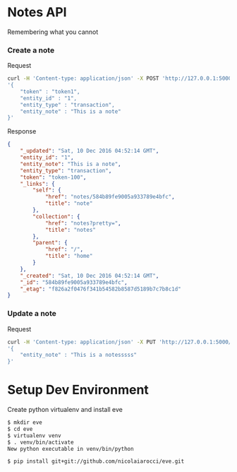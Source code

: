 # Notes API
Remembering what you cannot

### Create a note
Request 
```bash
curl -H 'Content-type: application/json' -X POST 'http://127.0.0.1:5000/notes' -d \
'{
    "token" : "token1",
    "entity_id" : "1",
    "entity_type" : "transaction",
    "entity_note" : "This is a note"
}'
```
Response
```json
{
    "_updated": "Sat, 10 Dec 2016 04:52:14 GMT",
    "entity_id": "1",
    "entity_note": "This is a note",
    "entity_type": "transaction",
    "token": "token-100",
    "_links": {
        "self": {
            "href": "notes/584b89fe9005a933789e4bfc",
            "title": "note"
        },
        "collection": {
            "href": "notes?pretty=",
            "title": "notes"
        },
        "parent": {
            "href": "/",
            "title": "home"
        }
    },
    "_created": "Sat, 10 Dec 2016 04:52:14 GMT",
    "_id": "584b89fe9005a933789e4bfc",
    "_etag": "f826a2f0476f341b54582b8587d5189b7c7b8c1d"
}
```
### Update a note
Request
```bash
curl -H 'Content-type: application/json' -X PUT 'http://127.0.0.1:5000/notes/584b89fe9005a933789e4bfc' -d \
'{
    "entity_note" : "This is a notesssss"
}'
```
# Setup Dev Environment
Create python virtualenv and install eve
```bash
$ mkdir eve
$ cd eve
$ virtualenv venv
$ . venv/bin/activate
New python executable in venv/bin/python

$ pip install git+git://github.com/nicolaiarocci/eve.git
```